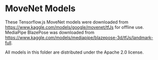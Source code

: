 # MoveNet Models
These Tensorflow.js MoveNet models were downloaded from https://www.kaggle.com/models/google/movenet/tfJs for offline use. MediaPipe BlazePose was downloaded from https://www.kaggle.com/models/mediapipe/blazepose-3d/tfJs/landmark-full.

All models in this folder are distributed under the Apache 2.0 license.
